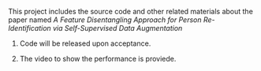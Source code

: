 This project includes the source code and other related materials about the paper named _A Feature Disentangling Approach for Person Re-Identification via Self-Supervised Data Augmentation_

1. Code will be released upon acceptance.

2. The video to show the performance is proviede.